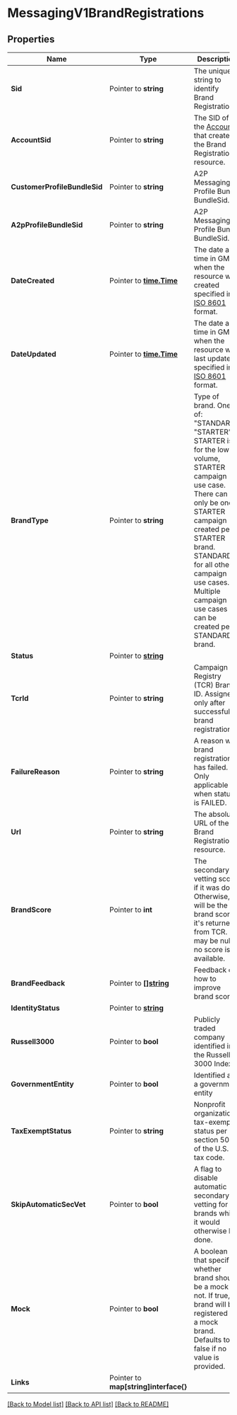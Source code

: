 # MessagingV1BrandRegistrations

## Properties

Name | Type | Description | Notes
------------ | ------------- | ------------- | -------------
**Sid** | Pointer to **string** | The unique string to identify Brand Registration. |
**AccountSid** | Pointer to **string** | The SID of the [Account](https://www.twilio.com/docs/iam/api/account) that created the Brand Registration resource. |
**CustomerProfileBundleSid** | Pointer to **string** | A2P Messaging Profile Bundle BundleSid. |
**A2pProfileBundleSid** | Pointer to **string** | A2P Messaging Profile Bundle BundleSid. |
**DateCreated** | Pointer to [**time.Time**](time.Time.md) | The date and time in GMT when the resource was created specified in [ISO 8601](https://en.wikipedia.org/wiki/ISO_8601) format. |
**DateUpdated** | Pointer to [**time.Time**](time.Time.md) | The date and time in GMT when the resource was last updated specified in [ISO 8601](https://en.wikipedia.org/wiki/ISO_8601) format. |
**BrandType** | Pointer to **string** | Type of brand. One of: \"STANDARD\", \"STARTER\". STARTER is for the low volume, STARTER campaign use case. There can only be one STARTER campaign created per STARTER brand. STANDARD is for all other campaign use cases. Multiple campaign use cases can be created per STANDARD brand. |
**Status** | Pointer to [**string**](BrandRegistrationsEnumStatus.md) |  |
**TcrId** | Pointer to **string** | Campaign Registry (TCR) Brand ID. Assigned only after successful brand registration. |
**FailureReason** | Pointer to **string** | A reason why brand registration has failed. Only applicable when status is FAILED. |
**Url** | Pointer to **string** | The absolute URL of the Brand Registration resource. |
**BrandScore** | Pointer to **int** | The secondary vetting score if it was done. Otherwise, it will be the brand score if it's returned from TCR. It may be null if no score is available. |
**BrandFeedback** | Pointer to [**[]string**](BrandRegistrationsEnumBrandFeedback.md) | Feedback on how to improve brand score |
**IdentityStatus** | Pointer to [**string**](BrandRegistrationsEnumIdentityStatus.md) |  |
**Russell3000** | Pointer to **bool** | Publicly traded company identified in the Russell 3000 Index |
**GovernmentEntity** | Pointer to **bool** | Identified as a government entity |
**TaxExemptStatus** | Pointer to **string** | Nonprofit organization tax-exempt status per section 501 of the U.S. tax code. |
**SkipAutomaticSecVet** | Pointer to **bool** | A flag to disable automatic secondary vetting for brands which it would otherwise be done. |
**Mock** | Pointer to **bool** | A boolean that specifies whether brand should be a mock or not. If true, brand will be registered as a mock brand. Defaults to false if no value is provided. |
**Links** | Pointer to **map[string]interface{}** |  |

[[Back to Model list]](../README.md#documentation-for-models) [[Back to API list]](../README.md#documentation-for-api-endpoints) [[Back to README]](../README.md)


